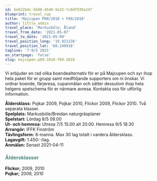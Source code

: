 ```yaml
---
id: 6e622b4c-5b08-45d0-9a32-fc0df930a247
blueprint: travel_cup
title: 'Majcupen P09/2010 + F09/2010'
author: little_admin
travel_place: 'Markusböle, Åland'
travel_from_date: '2021-05-07'
travel_to_date: '2021-05-09'
travel_position_long: '19.921226'
travel_position_lat: '60.249918'
tagline: '7-9/5 2021'
on_startpage: 'false'
slug: majcupen-p09-2010-f09-2010
---
```

<p>Vi erbjuder en rad olika boendealternativ för er på Majcupen och syr ihop hela paket för er grupp samt medföljande supporters om ni önskar. Vi ordnar boende, färjeresa, cupanmälan och sätter dessutom ihop hela helgens spelschema för er närmare avresa. Kontakta oss för utförlig information.</p>
<p><strong>Åldersklass:</strong> Pojkar 2009, Pojkar 2010, Flickor 2009, Flickor 2010. Två separata klasser.<br />
<strong>Spelplats:</strong> Markusböle/Breidan naturgräsplaner<br />
<strong>Spelstart:</strong> Lördag 8/5 09.00<br />
<strong>Ut- och hemresa:</strong> Utresa 7/5 15.00 alt 20.00. Hemresa 9/5 18.30<br />
<strong>Arrangör:</strong> IFFK Finström<br />
<strong>Tävlingsform:</strong> 8-manna. Max 30 lag totalt i vardera åldersklass.<br />
<strong>Lagavgift:</strong> 1.450:-/lag.<br />
<strong>Anmälan:</strong> Senast 2021-04-11</p>
<h3><span style="color: #4a8a7b;">Åldersklasser</span></h3>
<p><strong>Flickor;</strong> 2009, 2010<br />
<strong>Pojkar;</strong> 2009, 2010</p>
